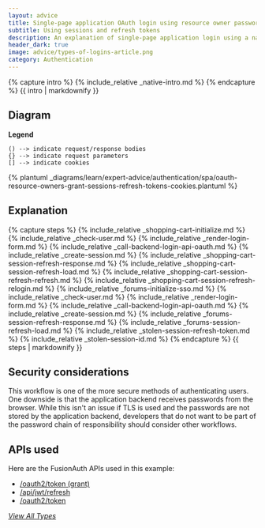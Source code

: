 ```yaml
---
layout: advice
title: Single-page application OAuth login using resource owner password credentials grant
subtitle: Using sessions and refresh tokens
description: An explanation of single-page application login using a native login form that submits to the application backend and uses server-side sessions plus refresh tokens in cookies
header_dark: true
image: advice/types-of-logins-article.png
category: Authentication
---
```


{% capture intro %}
{% include_relative _native-intro.md %}
{% endcapture %}
{{ intro | markdownify }}

## Diagram

**Legend**

```text
() --> indicate request/response bodies
{} --> indicate request parameters
[] --> indicate cookies
```

{% plantuml _diagrams/learn/expert-advice/authentication/spa/oauth-resource-owners-grant-sessions-refresh-tokens-cookies.plantuml %}

## Explanation

{% capture steps %}
{% include_relative _shopping-cart-initialize.md %}
{% include_relative _check-user.md %}
{% include_relative _render-login-form.md %}
{% include_relative _call-backend-login-api-oauth.md %}
{% include_relative _create-session.md %}
{% include_relative _shopping-cart-session-refresh-response.md %}
{% include_relative _shopping-cart-session-refresh-load.md %}
{% include_relative _shopping-cart-session-refresh-refresh.md %}
{% include_relative _shopping-cart-session-refresh-relogin.md %}
{% include_relative _forums-initialize-sso.md %}
{% include_relative _check-user.md %}
{% include_relative _render-login-form.md %}
{% include_relative _call-backend-login-api-oauth.md %}
{% include_relative _create-session.md %}
{% include_relative _forums-session-refresh-response.md %}
{% include_relative _forums-session-refresh-load.md %}
{% include_relative _stolen-session-refresh-token.md %}
{% include_relative _stolen-session-id.md %}
{% endcapture %}
{{ steps | markdownify }}

## Security considerations

This workflow is one of the more secure methods of authenticating users. One downside is that the application backend receives passwords from the browser. While this isn't an issue if TLS is used and the passwords are not stored by the application backend, developers that do not want to be part of the password chain of responsibility should consider other workflows.

## APIs used

Here are the FusionAuth APIs used in this example:

* [/oauth2/token (grant)](/docs/v1/tech/oauth/endpoints#resource-owner-credentials-grant-request)
* [/api/jwt/refresh](/docs/v1/tech/apis/jwt#refresh-a-jwt)
* [/oauth2/token](/docs/v1/tech/oauth/endpoints#refresh-token-grant-request)

[_View All Types_](/articles/logins/types-of-logins-authentication-workflows)
